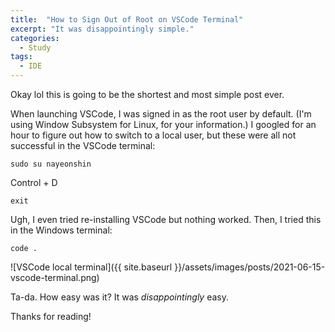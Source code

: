 ```yaml
---
title:  "How to Sign Out of Root on VSCode Terminal"
excerpt: "It was disappointingly simple."
categories:
  - Study
tags:
  - IDE
---
```


Okay lol this is going to be the shortest and most simple post ever.

When launching VSCode, I was signed in as the root user by default. (I'm using Window Subsystem for Linux, for your information.) I googled for an hour to figure out how to switch to a local user, but these were all not successful in the VSCode terminal:

<code>sudo su nayeonshin</code>

Control + D

<code>exit</code>

Ugh, I even tried re-installing VSCode but nothing worked. Then, I tried this in the Windows terminal:

<code>code .</code>

![VSCode local terminal]({{ site.baseurl }}/assets/images/posts/2021-06-15-vscode-terminal.png)

Ta-da. How easy was it? It was *disappointingly* easy.

Thanks for reading!
